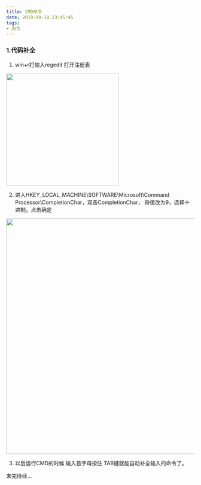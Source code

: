 ```yaml
---
title: CMD命令
date: 2019-09-18 23:45:45
tags:
- 命令
---
```

### 1.代码补全
1. win+r打输入regedit 打开注册表
<img src="https://img2018.cnblogs.com/blog/1351916/201907/1351916-20190730230515541-1255840934.png" heigh="200" width="300">

2. 进入HKEY_LOCAL_MACHINE\SOFTWARE\Microsoft\Command Processor\CompletionChar，双击CompletionChar， 将值改为9，选择十进制，点击确定
<img src="https://img2018.cnblogs.com/blog/1351916/201907/1351916-20190730232124698-280245012.png" heigh="490" width="630">

3. 以后运行CMD的时候 输入首字母按住 TAB键就能自动补全输入的命令了。

未完待续...